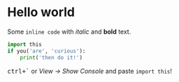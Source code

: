 # Hello world

Some `inline code` with *italic* and **bold** text.

```python
import this
if you('are', 'curious'):
    print('then do it!')
```

<kbd>ctrl+\`</kbd> or *View → Show Console* and paste `import this`!
